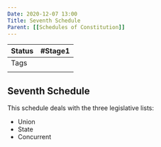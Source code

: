 ```yaml
---
Date: 2020-12-07 13:00
Title: Seventh Schedule
Parent: [[Schedules of Constitution]]
---
```

| Status | #Stage1                    |
| ------ | -------------------------- |
| Tags   |   |
|        |                            |

## Seventh Schedule
This schedule deals with the three legislative lists:
*   Union
*   State
*   Concurrent